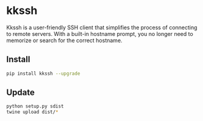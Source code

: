 # kkssh

Kkssh is a user-friendly SSH client that simplifies the process of connecting to remote servers. With a built-in hostname prompt, you no longer need to memorize or search for the correct hostname.

## Install

```bash
pip install kkssh --upgrade
```

## Update

```bash
python setup.py sdist
twine upload dist/*
```
